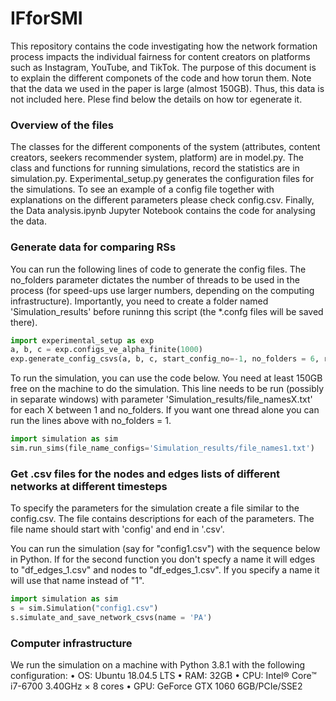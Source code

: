 # IFforSMI
This repository contains the code investigating how the network formation process impacts the individual fairness for content creators on platforms such as  Instagram, YouTube, and TikTok. The purpose of this document is to explain the different componets of the code and how torun them. Note that the data we used in the paper is large (almost 150GB). Thus, this data is not included here. Plese find below the details on how tor egenerate it.

### Overview of the files
The classes for the different components of the system (attributes, content creators, seekers recommender system, platform) are in model.py. The class and functions for running simulations, record the statistics are in simulation.py. Experimental_setup.py generates the configuration files for the simulations. To see an example of a config file together with explanations on the different parameters please check config.csv.  Finally, the Data analysis.ipynb Jupyter Notebook contains the code for analysing the data.

### Generate data for comparing RSs
You can run the following lines of code to generate the config files. The no_folders parameter dictates the number of threads to be used in the process (for speed-ups use larger numbers, depending on the computing infrastructure). Importantly, you need to create a folder named 'Simulation_results' before runinng this script (the *.confg files will be saved there).

```python
import experimental_setup as exp
a, b, c = exp.configs_ve_alpha_finite(1000)
exp.generate_config_csvs(a, b, c, start_config_no=-1, no_folders = 6, regenerate_seeds=True)
```

To run the simulation, you can use the code below. You need at least 150GB free on the machine to do the simulation. This line needs to be run (possibly in separate windows) with parameter 'Simulation_results/file_namesX.txt' for each X between 1 and no_folders. If you want one thread alone you can run the lines above with no_folders = 1.

```python
import simulation as sim
sim.run_sims(file_name_configs='Simulation_results/file_names1.txt')
```

### Get .csv files for the nodes and edges lists of different networks at different timesteps
To specify the parameters for the simulation create a file similar to the config.csv. The file contains descriptions for each of the parameters. The file name should start with 'config' and end in '.csv'.

You can run the simulation (say for "config1.csv") with the sequence below in Python. If for the second function you don't specfy a name it will edges to "df_edges_1.csv" and nodes to "df_edges_1.csv". If you specify a name it will use that name instead of "1".

```python
import simulation as sim
s = sim.Simulation("config1.csv")
s.simulate_and_save_network_csvs(name = 'PA')
```

### Computer infrastructure
We run the simulation on a machine with Python 3.8.1 with the following configuration:
• OS: Ubuntu 18.04.5 LTS
• RAM: 32GB
• CPU: Intel® Core™ i7-6700 3.40GHz × 8 cores
• GPU: GeForce GTX 1060 6GB/PCIe/SSE2

